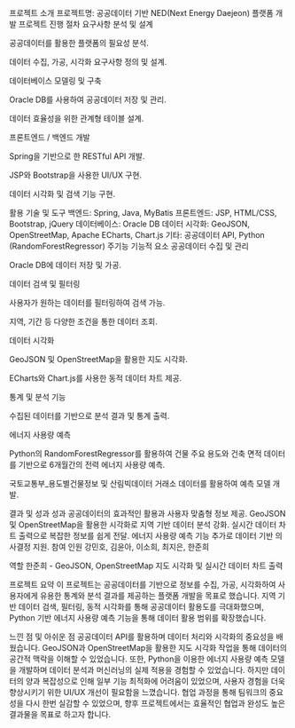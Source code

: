 프로젝트 소개
프로젝트명: 공공데이터 기반 NED(Next Energy Daejeon) 플랫폼 개발
프로젝트 진행 절차
요구사항 분석 및 설계

공공데이터를 활용한 플랫폼의 필요성 분석.

데이터 수집, 가공, 시각화 요구사항 정의 및 설계.

데이터베이스 모델링 및 구축

Oracle DB를 사용하여 공공데이터 저장 및 관리.

데이터 효율성을 위한 관계형 테이블 설계.

프론트엔드 / 백엔드 개발

Spring을 기반으로 한 RESTful API 개발.

JSP와 Bootstrap을 사용한 UI/UX 구현.

데이터 시각화 및 검색 기능 구현.

활용 기술 및 도구
백엔드: Spring, Java, MyBatis
프론트엔드: JSP, HTML/CSS, Bootstrap, jQuery
데이터베이스: Oracle DB
데이터 시각화: GeoJSON, OpenStreetMap, Apache ECharts, Chart.js
기타: 공공데이터 API, Python (RandomForestRegressor)
주기능
기능적 요소
공공데이터 수집 및 관리

Oracle DB에 데이터 저장 및 가공.

데이터 검색 및 필터링

사용자가 원하는 데이터를 필터링하여 검색 가능.

지역, 기간 등 다양한 조건을 통한 데이터 조회.

데이터 시각화

GeoJSON 및 OpenStreetMap을 활용한 지도 시각화.

ECharts와 Chart.js를 사용한 동적 데이터 차트 제공.

통계 및 분석 기능

수집된 데이터를 기반으로 분석 결과 및 통계 출력.

에너지 사용량 예측

Python의 RandomForestRegressor를 활용하여 건물 주요 용도와 건축 면적 데이터를 기반으로 6개월간의 전력 에너지 사용량 예측.

국토교통부_용도별건물정보 및 산림빅데이터 거래소 데이터를 활용하여 예측 모델 개발.



결과 및 성과
성과
공공데이터의 효과적인 활용과 사용자 맞춤형 정보 제공.
GeoJSON 및 OpenStreetMap을 활용한 시각화로 지역 기반 데이터 분석 강화.
실시간 데이터 차트 출력으로 복잡한 정보를 쉽게 전달.
에너지 사용량 예측 기능 추가로 데이터 기반 의사결정 지원.
참여 인원
강민호, 김윤아, 이소희, 최지은, 한준희

역할
한준희 - GeoJSON, OpenStreetMap 지도 시각화 및 실시간 데이터 차트 출력


프로젝트 요약
이 프로젝트는 공공데이터를 기반으로 정보를 수집, 가공, 시각화하여 사용자에게 유용한 통계와 분석 결과를 제공하는 플랫폼 개발을 목표로 했습니다. 지역 기반 데이터 검색, 필터링, 동적 시각화를 통해 공공데이터 활용도를 극대화했으며, Python 기반 에너지 사용량 예측 기능을 통해 데이터 활용 범위를 확장했습니다.

느낀 점 및 아쉬운 점
공공데이터 API를 활용하며 데이터 처리와 시각화의 중요성을 배웠습니다. GeoJSON과 OpenStreetMap을 활용한 지도 시각화 작업을 통해 데이터의 공간적 맥락을 이해할 수 있었습니다. 또한, Python을 이용한 에너지 사용량 예측 모델을 개발하며 데이터 분석과 머신러닝의 실제 적용을 경험할 수 있었습니다. 하지만 데이터의 양과 복잡성으로 인해 일부 기능 최적화에 어려움이 있었으며, 사용자 경험을 더욱 향상시키기 위한 UI/UX 개선이 필요함을 느꼈습니다. 협업 과정을 통해 팀워크의 중요성을 다시 한번 실감할 수 있었으며, 향후 프로젝트에서는 효율적인 협업과 완성도 높은 결과물을 목표로 하고자 합니다.
